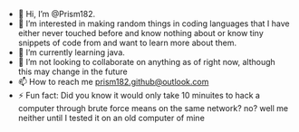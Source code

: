 - 👋 Hi, I’m @Prism182.
- 👀 I’m interested in making random things in coding languages that I have either never touched before and know nothing about or know tiny snippets of code from and want to learn more about them.
- 🌱 I’m currently learning java.
- 💞️ I’m not looking to collaborate on anything as of right now, although this may change in the future
- 📫 How to reach me prism182.github@outlook.com
- ⚡ Fun fact: Did you know it would only take 10 minuites to hack a computer through brute force means on the same network? no? well me neither until I tested it on an old computer of mine

<!---
Prism182/Prism182 is a ✨ special ✨ repository because its `README.md` (this file) appears on your GitHub profile.
You can click the Preview link to take a look at your changes.
--->
